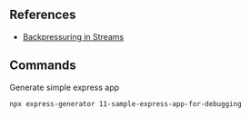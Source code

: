 ## References
- [Backpressuring in Streams](https://nodejs.org/en/docs/guides/backpressuring-in-streams/)

## Commands
Generate simple express app
```
npx express-generator 11-sample-express-app-for-debugging
```